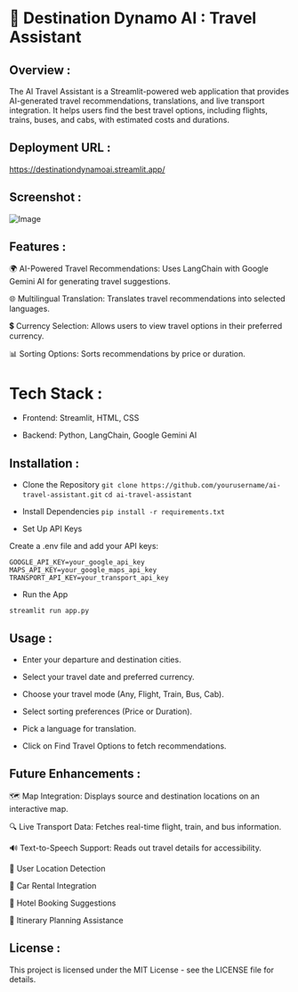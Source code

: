 # 🚀 Destination Dynamo AI : Travel Assistant

## Overview :

The AI Travel Assistant is a Streamlit-powered web application that provides AI-generated travel recommendations, translations, and live transport integration. It helps users find the best travel options, including flights, trains, buses, and cabs, with estimated costs and durations.

## Deployment URL : 
https://destinationdynamoai.streamlit.app/

## Screenshot :
![Image](https://github.com/user-attachments/assets/5a4da8cd-9b18-4413-a47b-96f02a05e2d6)

## Features :

🌍 AI-Powered Travel Recommendations: Uses LangChain with Google Gemini AI for generating travel suggestions.

🌐 Multilingual Translation: Translates travel recommendations into selected languages.

💲 Currency Selection: Allows users to view travel options in their preferred currency.

📊 Sorting Options: Sorts recommendations by price or duration.

# Tech Stack :

- Frontend: Streamlit, HTML, CSS

- Backend: Python, LangChain, Google Gemini AI

## Installation :

- Clone the Repository
  `git clone https://github.com/yourusername/ai-travel-assistant.git`
  `cd ai-travel-assistant`

- Install Dependencies
  `pip install -r requirements.txt`

- Set Up API Keys

Create a .env file and add your API keys:

```
GOOGLE_API_KEY=your_google_api_key
MAPS_API_KEY=your_google_maps_api_key
TRANSPORT_API_KEY=your_transport_api_key
```

- Run the App

`streamlit run app.py`

## Usage :

- Enter your departure and destination cities.

- Select your travel date and preferred currency.

- Choose your travel mode (Any, Flight, Train, Bus, Cab).

- Select sorting preferences (Price or Duration).

- Pick a language for translation.

- Click on Find Travel Options to fetch recommendations.

## Future Enhancements :

🗺 Map Integration: Displays source and destination locations on an interactive map.

🔍 Live Transport Data: Fetches real-time flight, train, and bus information.

🔊 Text-to-Speech Support: Reads out travel details for accessibility.

📍 User Location Detection

🚗 Car Rental Integration

🏨 Hotel Booking Suggestions

📅 Itinerary Planning Assistance

## License :

This project is licensed under the MIT License - see the LICENSE file for details.
